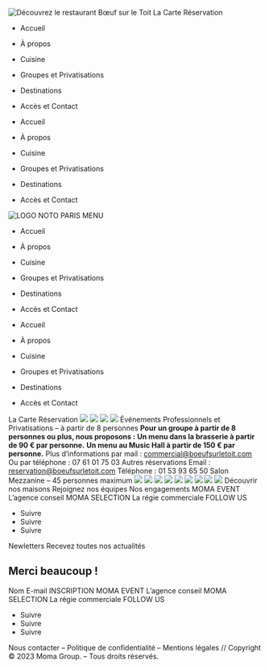 ![Découvrez le restaurant Bœuf sur le Toit](https://boeufsurletoit.com/wp-content/uploads/2022/05/Decouvrez-le-restaurant-Boeuf-sur-le-Toit.png)
La Carte
Réservation
  * Accueil
  * À propos
  * Cuisine
  * Groupes et Privatisations
  * Destinations
  * Accès et Contact


  * Accueil
  * À propos
  * Cuisine
  * Groupes et Privatisations
  * Destinations
  * Accès et Contact


![LOGO NOTO PARIS MENU](https://boeufsurletoit.com/wp-content/uploads/2022/05/Decouvrez-le-restaurant-Boeuf-sur-le-Toit.png)
  * Accueil
  * À propos
  * Cuisine
  * Groupes et Privatisations
  * Destinations
  * Accès et Contact


  * Accueil
  * À propos
  * Cuisine
  * Groupes et Privatisations
  * Destinations
  * Accès et Contact


La Carte
Réservation
![](https://boeufsurletoit.com/wp-content/uploads/2022/07/Boeuf-sur-le-toit-Privatisations.jpg)
![](https://boeufsurletoit.com/wp-content/uploads/2022/05/logo-BST.png)
![](https://boeufsurletoit.com/wp-content/uploads/2022/07/Boeuf-sur-le-toit-Privatisations-Mobile.jpg)
![](https://boeufsurletoit.com/wp-content/uploads/2022/05/logo-BST.png)
Événements Professionnels et Privatisations – à partir de 8 personnes
**Pour un groupe à partir de 8 personnes ou plus, nous proposons :**
**Un menu dans la brasserie à partir de 90 € par personne.**
**Un menu au Music Hall à partir de 150 € par personne.**
Plus d’informations par mail : commercial@boeufsurletoit.com
Ou par téléphone : 07 61 01 75 03
Autres réservations
Email : reservation@boeufsurletoit.com
Téléphone : 01 53 93 65 50
Salon Mezzanine – 45 personnes maximum
![](https://boeufsurletoit.com/wp-content/uploads/2022/07/Boeuf-sur-le-toit-Mezzanine-1-Privatisations.jpg)
![](https://boeufsurletoit.com/wp-content/uploads/2022/07/Boeuf-sur-le-toit-Mezzanine-2-Privatisations.jpg)
![](https://boeufsurletoit.com/wp-content/uploads/2022/07/Boeuf-sur-le-toit-Mezzanine-3-Privatisations.jpg)
![](https://boeufsurletoit.com/wp-content/uploads/2022/07/Boeuf-sur-le-toit-Mezzanine-4-Privatisations.jpg)
![](https://boeufsurletoit.com/wp-content/uploads/2022/07/Boeuf-sur-le-toit-Mezzanine-1-Privatisations-Mobile.jpg)
![](https://boeufsurletoit.com/wp-content/uploads/2022/07/Boeuf-sur-le-toit-Mezzanine-2-Privatisations-Mobile.jpg)
![](https://boeufsurletoit.com/wp-content/uploads/2022/07/Boeuf-sur-le-toit-Mezzanine-3-Privatisations-Mobile.jpg)
![](https://boeufsurletoit.com/wp-content/uploads/2022/07/Boeuf-sur-le-toit-Mezzanine-4-Privatisations-Mobile.jpg)
![](https://boeufsurletoit.com/wp-content/uploads/2023/03/Logo-Moma-Group-Blanc.png)
Découvrir nos maisons
Rejoignez nos équipes
Nos engagements
MOMA EVENT
L’agence conseil
MOMA SELECTION
La régie commerciale
FOLLOW US
  * Suivre
  * Suivre
  * Suivre


Newletters
Recevez toutes nos actualités
## Merci beaucoup !
Nom
E-mail
INSCRIPTION
MOMA EVENT
L’agence conseil
MOMA SELECTION
La régie commerciale
FOLLOW US
  * Suivre
  * Suivre
  * Suivre


Nous contacter – Politique de confidentialité – Mentions légales // Copyright © 2023 Moma Group. – Tous droits réservés.
